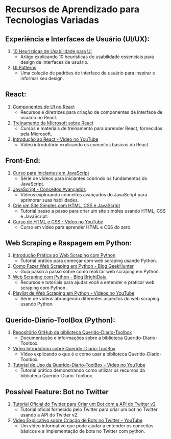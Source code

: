 # Recursos de Aprendizado para Tecnologias Variadas

## Experiência e Interfaces de Usuário (UI/UX):

1. [10 Heurísticas de Usabilidade para UI](https://www.nngroup.com/articles/ten-usability-heuristics/)
   - Artigo explicando 10 heurísticas de usabilidade essenciais para design de interfaces de usuário.
2. [UI Patterns](https://ui-patterns.com/)
   - Uma coleção de padrões de interface de usuário para inspirar e informar seu design.

## React:

1. [Componentes de UI no React](https://pt-br.legacy.reactjs.org/community/ui-components.html)
   - Recursos e diretrizes para criação de componentes de interface de usuário no React.
2. [Treinamento da Microsoft sobre React](https://learn.microsoft.com/pt-br/training/paths/react/)
   - Cursos e materiais de treinamento para aprender React, fornecidos pela Microsoft.
3. [Introdução ao React - Vídeo no YouTube](https://www.youtube.com/watch?v=RVFAyFWO4go)
   - Vídeo introdutório explicando os conceitos básicos do React.

## Front-End:

1. [Curso para Iniciantes em JavaScript](https://www.youtube.com/watch?v=SajRjc9KKUE&list=PL0Zuz27SZ-6Oi6xNtL_fwCrwpuqylMsgT)
   - Série de vídeos para iniciantes cobrindo os fundamentos do JavaScript.
2. [JavaScript - Conceitos Avançados](https://www.youtube.com/watch?v=1S8SBDhA7HA&list=PL0Zuz27SZ-6N3bG4YZhkrCL3ZmDcLTuGd)
   - Vídeos explorando conceitos avançados do JavaScript para aprimorar suas habilidades.
3. [Crie um Site Simples com HTML, CSS e JavaScript](https://www.freecodecamp.org/news/create-a-simple-website-with-html-css-javascript/)
   - Tutorial passo a passo para criar um site simples usando HTML, CSS e JavaScript.
4. [Curso de HTML e CSS - Vídeo no YouTube](https://www.youtube.com/watch?v=HGTJBPNC-Gw)
   - Curso em vídeo para aprender HTML e CSS do zero.

## Web Scraping e Raspagem em Python:

1. [Introdução Prática ao Web Scraping com Python](https://realpython.com/python-web-scraping-practical-introduction/#extract-text-from-html-with-regular-expressions)
   - Tutorial prático para começar com web scraping usando Python.
2. [Como Fazer Web Scraping em Python - Blog GeekHunter](https://blog.geekhunter.com.br/como-fazer-um-web-scraping-python)
   - Guia passo a passo sobre como realizar web scraping em Python.
3. [Web Scraping com Python - Blog BrightData](https://brightdata.com.br/blog/procedimentos/web-scraping-with-python)
   - Recursos e tutoriais para ajudar você a entender e praticar web scraping com Python.
4. [Playlist de Web Scraping em Python - Vídeos no YouTube](https://www.youtube.com/playlist?list=PLFeyfVYazTkIYEFvAKB6SB-uJ-CWW4BrZ)
   - Série de vídeos abrangendo diferentes aspectos do web scraping usando Python.

## Querido-Diario-ToolBox (Python):

1. [Repositório GitHub da biblioteca Querido-Diario-Toolbox](https://github.com/okfn-brasil/querido-diario-toolbox?tab=readme-ov-file)
   - Documentação e informações sobre a biblioteca Querido-Diario-Toolbox.
2. [Vídeo Introdutório sobre Querido-Diario-ToolBox](https://www.youtube.com/watch?v=ZE8K2zmgVSQ)
   - Vídeo explicando o que é e como usar a biblioteca Querido-Diario-Toolbox.
3. [Tutorial de Uso da Querido-Diario-ToolBox - Vídeo no YouTube](https://youtu.be/I29iZ1UWjig)
   - Tutorial prático demonstrando como utilizar os recursos da biblioteca Querido-Diario-Toolbox.


## Possível Feature: Bot no Twitter

1. [Tutorial Oficial do Twitter para Criar um Bot com a API do Twitter v2](https://developer.twitter.com/en/docs/tutorials/how-to-create-a-twitter-bot-with-twitter-api-v2)
   - Tutorial oficial fornecido pelo Twitter para criar um bot no Twitter usando a API do Twitter v2.
2. [Vídeo Explicativo sobre Criação de Bots no Twitter - YouTube](https://www.youtube.com/watch?v=ITmZWIky4g8)
   - Um vídeo informativo que pode ajudar a entender os conceitos básicos e a implementação de bots no Twitter com python.
